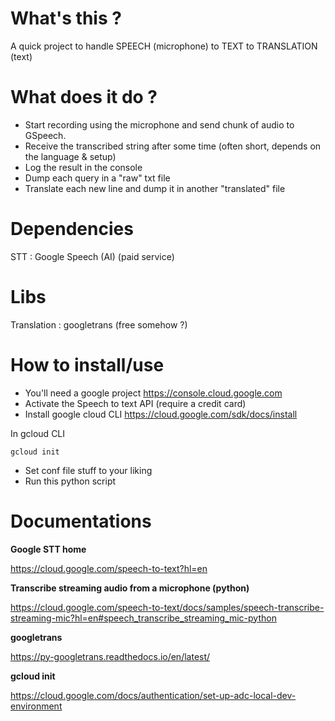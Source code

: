 # What's this ?

A quick project to handle SPEECH (microphone) to TEXT to TRANSLATION (text)

# What does it do ?

- Start recording using the microphone and send chunk of audio to GSpeech.
- Receive the transcribed string after some time (often short, depends on the language & setup)
- Log the result in the console
- Dump each query in a "raw" txt file
- Translate each new line and dump it in another "translated" file

# Dependencies

STT 			: Google Speech (AI)	(paid service)

# Libs

Translation 	: googletrans 			(free somehow ?)

# How to install/use

- You'll need a google project https://console.cloud.google.com
- Activate the Speech to text API (require a credit card)
- Install google cloud CLI https://cloud.google.com/sdk/docs/install

In gcloud CLI

	gcloud init

- Set conf file stuff to your liking
- Run this python script

# Documentations 

**Google STT home**

https://cloud.google.com/speech-to-text?hl=en

**Transcribe streaming audio from a microphone (python)**

https://cloud.google.com/speech-to-text/docs/samples/speech-transcribe-streaming-mic?hl=en#speech_transcribe_streaming_mic-python

**googletrans**

https://py-googletrans.readthedocs.io/en/latest/

**gcloud init**

https://cloud.google.com/docs/authentication/set-up-adc-local-dev-environment

